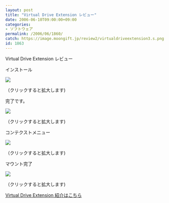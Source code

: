 ```yaml
---
layout: post
title: "Virtual Drive Extension レビュー"
date: 2006-06-10T09:00:00+09:00
categories:
- ソフトウェア
permalink: /2006/06/1860/
catch: https://image.moongift.jp/review2/virtualdriveextension3.s.png
id: 1863
---
```

Virtual Drive Extension レビュー  
<!--more-->

インストール

  

[![](https://image.moongift.jp/review2/virtualdriveextension1.s.png)](https://image.moongift.jp/review2/virtualdriveextension1.png)  
  
（クリックすると拡大します)

  

完了です。

  

[![](https://image.moongift.jp/review2/virtualdriveextension2.s.png)](https://image.moongift.jp/review2/virtualdriveextension2.png)  
  
（クリックすると拡大します)

  

コンテクストメニュー

  

[![](https://image.moongift.jp/review2/virtualdriveextension3.s.png)](https://image.moongift.jp/review2/virtualdriveextension3.png)  
  
（クリックすると拡大します)

  

マウント完了

  

[![](https://image.moongift.jp/review2/virtualdriveextension4.s.png)](https://image.moongift.jp/review2/virtualdriveextension4.png)  
  
（クリックすると拡大します)

  

[Virtual Drive Extension 紹介はこちら](http://fw.moongift.jp/intro/i-1859.html)

